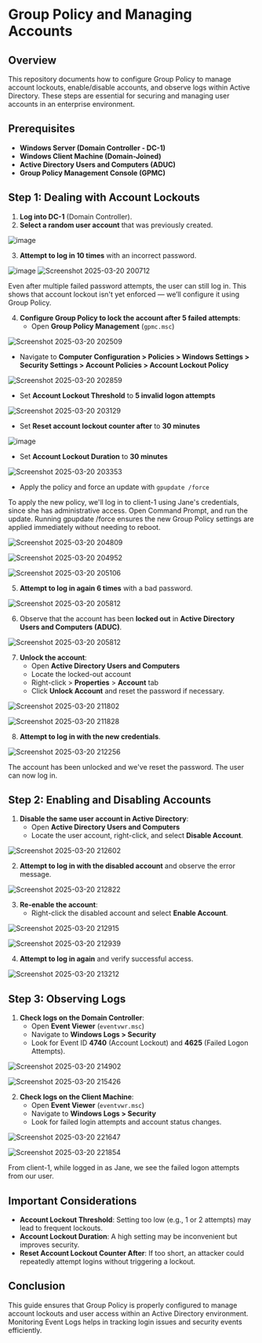 # Group Policy and Managing Accounts

## Overview
This repository documents how to configure Group Policy to manage account lockouts, enable/disable accounts, and observe logs within Active Directory. These steps are essential for securing and managing user accounts in an enterprise environment.

## Prerequisites
- **Windows Server (Domain Controller - DC-1)**
- **Windows Client Machine (Domain-Joined)**
- **Active Directory Users and Computers (ADUC)**
- **Group Policy Management Console (GPMC)**

## Step 1: Dealing with Account Lockouts
1. **Log into DC-1** (Domain Controller).
2. **Select a random user account** that was previously created.

![image](https://github.com/user-attachments/assets/a9d11703-50af-4470-9599-f7c3e6e611bd)

3. **Attempt to log in 10 times** with an incorrect password.

![image](https://github.com/user-attachments/assets/e78a1a9d-f08a-44ef-b9bc-907c0f753a3b)
![Screenshot 2025-03-20 200712](https://github.com/user-attachments/assets/54743f48-f257-4d58-99e1-be2f3c17a3dd)

Even after multiple failed password attempts, the user can still log in. This shows that account lockout isn't yet enforced — we’ll configure it using Group Policy.

4. **Configure Group Policy to lock the account after 5 failed attempts**:
   - Open **Group Policy Management** (`gpmc.msc`)

![Screenshot 2025-03-20 202509](https://github.com/user-attachments/assets/f9f61b5c-7f1b-41f4-9837-347d91a01eb7)

   - Navigate to **Computer Configuration > Policies > Windows Settings > Security Settings > Account Policies > Account Lockout Policy**
 
![Screenshot 2025-03-20 202859](https://github.com/user-attachments/assets/17ea3bc9-cfc1-4828-a8b1-3751fb9ea3ce)
   
   - Set **Account Lockout Threshold** to **5 invalid logon attempts**
  
![Screenshot 2025-03-20 203129](https://github.com/user-attachments/assets/c1d438d8-51fd-4a10-afbe-900ccfbd8be1)
   
   - Set **Reset account lockout counter after** to **30 minutes**
 
   ![image](https://github.com/user-attachments/assets/1336c505-5c01-4309-82cb-769014815227)

   - Set **Account Lockout Duration** to **30 minutes**
  
![Screenshot 2025-03-20 203353](https://github.com/user-attachments/assets/2cd5d8d7-a0d2-4dbe-a1b2-0e4ed159fa08)
   
   - Apply the policy and force an update with `gpupdate /force`

To apply the new policy, we'll log in to client-1 using Jane's credentials, since she has administrative access. Open Command Prompt, and run the update. Running gpupdate /force ensures the new Group Policy settings are applied immediately without needing to reboot.

![Screenshot 2025-03-20 204809](https://github.com/user-attachments/assets/aaa21877-d992-4e90-ae6e-e2ab74daca00)

![Screenshot 2025-03-20 204952](https://github.com/user-attachments/assets/70d6fba0-05b9-4810-95c7-a472e96444a3)

![Screenshot 2025-03-20 205106](https://github.com/user-attachments/assets/df1b4294-5197-45f4-9e27-627095aad191)

5. **Attempt to log in again 6 times** with a bad password.


 ![Screenshot 2025-03-20 205812](https://github.com/user-attachments/assets/be5f9433-3710-4320-8192-0d26660c423c)

6. Observe that the account has been **locked out** in **Active Directory Users and Computers (ADUC)**.

![Screenshot 2025-03-20 205812](https://github.com/user-attachments/assets/f56044e9-e491-41d4-891f-abab27a2a358)

7. **Unlock the account**:
   - Open **Active Directory Users and Computers**
   - Locate the locked-out account
   - Right-click > **Properties** > **Account** tab
   - Click **Unlock Account** and reset the password if necessary.

![Screenshot 2025-03-20 211802](https://github.com/user-attachments/assets/65f9d2ce-e1ae-49d2-9659-64ab6f53849d)

![Screenshot 2025-03-20 211828](https://github.com/user-attachments/assets/98551da9-dd27-437e-8a11-84a9587c8745)

8. **Attempt to log in with the new credentials**.

![Screenshot 2025-03-20 212256](https://github.com/user-attachments/assets/40578470-08a4-4a03-b2ed-b5c7edac0000)

The account has been unlocked and we've reset the password. The user can now log in.


## Step 2: Enabling and Disabling Accounts

1. **Disable the same user account in Active Directory**:
   - Open **Active Directory Users and Computers**
   - Locate the user account, right-click, and select 
   **Disable Account**.

![Screenshot 2025-03-20 212602](https://github.com/user-attachments/assets/c57aca2d-a27b-4c0f-b8ca-fd2eadf367d8)

2. **Attempt to log in with the disabled account** and observe the error message.

![Screenshot 2025-03-20 212822](https://github.com/user-attachments/assets/3ff4f13f-3606-4b6c-a702-2fdfadfb4b01)

3. **Re-enable the account**:
   - Right-click the disabled account and select **Enable Account**.

![Screenshot 2025-03-20 212915](https://github.com/user-attachments/assets/0d46d459-0583-4652-97b6-ceebc9c8945f)

![Screenshot 2025-03-20 212939](https://github.com/user-attachments/assets/b76f1b03-af42-4fbf-932e-bd79ced8a7d1)

4. **Attempt to log in again** and verify successful access.

![Screenshot 2025-03-20 213212](https://github.com/user-attachments/assets/cff781fe-f16a-4090-8fd7-3c2e066a7a94)


## Step 3: Observing Logs
1. **Check logs on the Domain Controller**:
   - Open **Event Viewer** (`eventvwr.msc`)
   - Navigate to **Windows Logs > Security**
   - Look for Event ID **4740** (Account Lockout) and **4625** (Failed Logon Attempts).

![Screenshot 2025-03-20 214902](https://github.com/user-attachments/assets/4b355566-296b-4e9b-a122-f0c361ba8cc6)

![Screenshot 2025-03-20 215426](https://github.com/user-attachments/assets/cda79988-24ac-4a55-a93e-347e82cc39a8)


2. **Check logs on the Client Machine**:
   - Open **Event Viewer** (`eventvwr.msc`)
   - Navigate to **Windows Logs > Security**
   - Look for failed login attempts and account status changes.

![Screenshot 2025-03-20 221647](https://github.com/user-attachments/assets/03f34e5a-cbc4-48d0-994b-b5fbb42b3d39)

![Screenshot 2025-03-20 221854](https://github.com/user-attachments/assets/fcb0cfba-e74d-44ba-8acc-26679cd5f35a)

From client-1, while logged in as Jane, we see the failed logon attempts from our user.

## Important Considerations
- **Account Lockout Threshold**: Setting too low (e.g., 1 or 2 attempts) may lead to frequent lockouts.
- **Account Lockout Duration**: A high setting may be inconvenient but improves security.
- **Reset Account Lockout Counter After**: If too short, an attacker could repeatedly attempt logins without triggering a lockout.


## Conclusion
This guide ensures that Group Policy is properly configured to manage account lockouts and user access within an Active Directory environment. Monitoring Event Logs helps in tracking login issues and security events efficiently.

